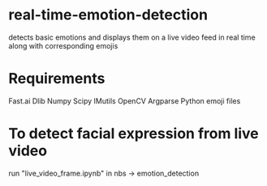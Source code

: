 # real-time-emotion-detection

detects basic emotions and displays them on a live video feed in real time along with corresponding emojis


# Requirements

Fast.ai 
Dlib
Numpy
Scipy
IMutils
OpenCV
Argparse
Python
emoji files

# To detect facial expression from live video 

run "live_video_frame.ipynb" in nbs -> emotion_detection
